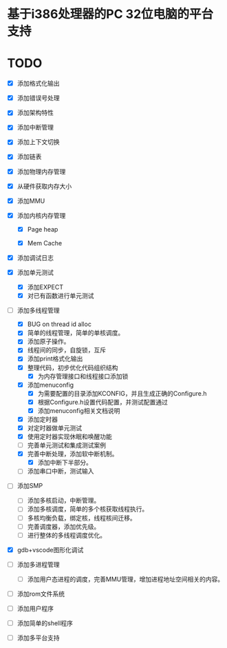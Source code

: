 # 基于i386处理器的PC 32位电脑的平台支持

# TODO

- [x] 添加格式化输出

- [x] 添加错误号处理

- [x] 添加架构特性

- [x] 添加中断管理

- [x] 添加上下文切换

- [x] 添加链表

- [x] 添加物理内存管理

- [x] 从硬件获取内存大小

- [x] 添加MMU

- [x] 添加内核内存管理

  - [x] Page heap

  - [x] Mem Cache

- [x] 添加调试日志

- [x] 添加单元测试
  - [x] 添加EXPECT
  - [x] 对已有函数进行单元测试

- [ ] 添加多线程管理
  - [x] BUG on thread id alloc
  - [x] 简单的线程管理，简单的单核调度。
  - [x] 添加原子操作。
  - [x] 线程间的同步，自旋锁，互斥
  - [x] 添加print格式化输出
  - [x] 整理代码，初步优化代码组织结构
    - [x] 为内存管理接口和线程接口添加锁
  - [x] 添加menuconfig
    - [x] 为需要配置的目录添加KCONFIG，并且生成正确的Configure.h
    - [x] 根据Configure.h设置代码配置，并测试配置通过
    - [x] 添加menuconfig相关文档说明

  - [x] 添加定时器
  - [x] 对定时器做单元测试
  - [x] 使用定时器实现休眠和唤醒功能
  - [ ] 完善单元测试和集成测试案例
  - [x] 完善中断处理，添加软中断机制。
    - [x] 添加中断下半部分。
  
  - [ ] 添加串口中断，测试输入
  
- [ ] 添加SMP
  - [ ] 添加多核启动，中断管理。
  - [ ] 添加多核调度，简单的多个核获取线程执行。
  - [ ] 多核均衡负载，绑定核，线程核间迁移。
  - [ ] 完善调度器，添加优先级。
  - [ ] 进行整体的多线程调度优化。

- [x] gdb+vscode图形化调试

- [ ] 添加多进程管理
  - [ ] 添加用户态进程的调度，完善MMU管理，增加进程地址空间相关的内容。

- [ ] 添加rom文件系统

- [ ] 添加用户程序

- [ ] 添加简单的shell程序

- [ ] 添加多平台支持
